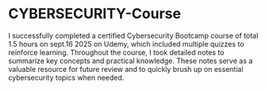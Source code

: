 # CYBERSECURITY-Course
I successfully completed a certified Cybersecurity Bootcamp course  of total 1.5 hours on sept.16 2025 on Udemy, which included multiple quizzes to reinforce learning. Throughout the course, I took detailed notes to summarize key concepts and practical knowledge. These notes serve as a valuable resource for future review and to quickly brush up on essential cybersecurity topics when needed.
